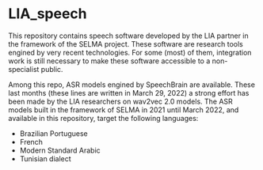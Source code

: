 # LIA_speech

This repository contains speech software developed by the LIA partner in the framework of the SELMA project.
These software are research tools engined by very recent technologies. 
For some (most) of them, integration work is still necessary to make these software accessible to a non-specialist public.

Among this repo, ASR models engined by SpeechBrain are available. These last months (these lines are written in March 29, 2022) a strong effort has been made by the LIA researchers on wav2vec 2.0 models.
The ASR models built in the framework of SELMA in 2021 until March 2022, and available in this repository, target the following languages:
- Brazilian Portuguese
- French 
- Modern Standard Arabic
- Tunisian dialect
